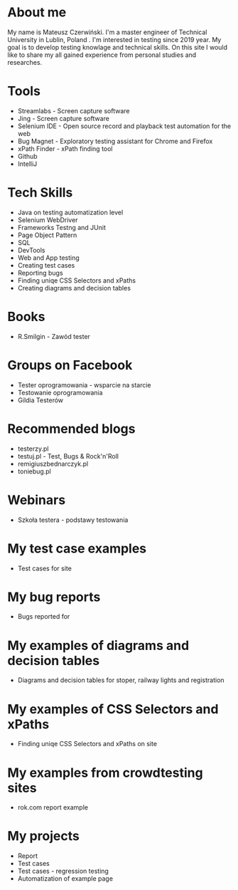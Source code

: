 # About me

My name is Mateusz Czerwiński. I'm a master engineer of Technical University in Lublin, Poland . I'm interested in testing since 2019 year. My goal is to develop testing knowlage and technical skills. On this site I would like to share my all gained experience from personal studies and researches.

# Tools
* Streamlabs - Screen capture software
* Jing - Screen capture software
* Selenium IDE - Open source record and playback test automation for the web
* Bug Magnet - Exploratory testing assistant for Chrome and Firefox
* xPath Finder - xPath finding tool
* Github
* IntelliJ

# Tech Skills
* Java on testing automatization level
* Selenium WebDriver
* Frameworks Testng and JUnit
* Page Object Pattern
* SQL
* DevTools
* Web and App testing
* Creating test cases
* Reporting bugs
* Finding uniqe CSS Selectors and xPaths
* Creating diagrams and decision tables

# Books
* R.Smilgin - Zawód tester
# Groups on Facebook
* Tester oprogramowania - wsparcie na starcie
* Testowanie oprogramowania
* Gildia Testerów

# Recommended blogs
* testerzy.pl
* testuj.pl - Test, Bugs & Rock'n'Roll
* remigiuszbednarczyk.pl
* toniebug.pl

# Webinars
* Szkoła testera - podstawy testowania

# My test case examples
* Test cases for site 

# My bug reports
* Bugs reported for 

# My examples of diagrams and decision tables
* Diagrams and decision tables for stoper, railway lights and registration

# My examples of CSS Selectors and xPaths
* Finding uniqe CSS Selectors and xPaths on site 

# My examples from crowdtesting sites
* rok.com report example

# My projects
* Report
* Test cases
* Test cases - regression testing
* Automatization of example page
